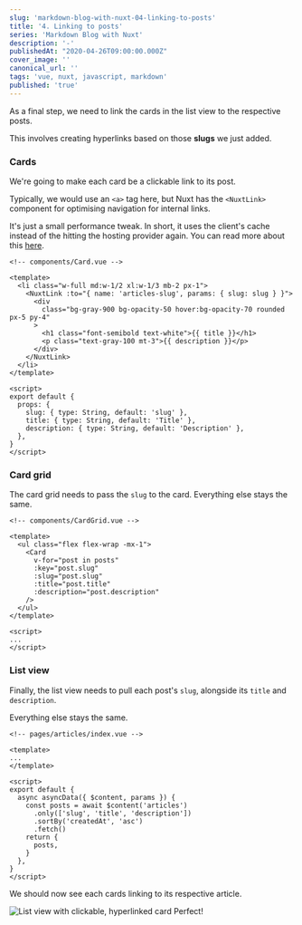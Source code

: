 ```yaml
---
slug: 'markdown-blog-with-nuxt-04-linking-to-posts'
title: '4. Linking to posts'
series: 'Markdown Blog with Nuxt'
description: '-'
publishedAt: "2020-04-26T09:00:00.000Z"
cover_image: ''
canonical_url: ''
tags: 'vue, nuxt, javascript, markdown'
published: 'true'
---
```


As a final step, we need to link the cards in the list view to the respective posts.

This involves creating hyperlinks based on those **slugs** we just added.

### Cards

We're going to make each card be a clickable link to its post.

Typically, we would use an `<a>` tag here, but Nuxt has the `<NuxtLink>` component for optimising navigation for internal links.

It's just a small performance tweak. In short, it uses the client's cache instead of the hitting the hosting provider again. You can read more about this [here](https://nuxtjs.org/docs/2.x/concepts/static-site-generation/#step-3-browser-to-browser).

```vue
<!-- components/Card.vue -->

<template>
  <li class="w-full md:w-1/2 xl:w-1/3 mb-2 px-1">
    <NuxtLink :to="{ name: 'articles-slug', params: { slug: slug } }">
      <div
        class="bg-gray-900 bg-opacity-50 hover:bg-opacity-70 rounded px-5 py-4"
      >
        <h1 class="font-semibold text-white">{{ title }}</h1>
        <p class="text-gray-100 mt-3">{{ description }}</p>
      </div>
    </NuxtLink>
  </li>
</template>

<script>
export default {
  props: {
    slug: { type: String, default: 'slug' },
    title: { type: String, default: 'Title' },
    description: { type: String, default: 'Description' },
  },
}
</script>
```

### Card grid

The card grid needs to pass the `slug` to the card. Everything else stays the same.

```vue
<!-- components/CardGrid.vue -->

<template>
  <ul class="flex flex-wrap -mx-1">
    <Card
      v-for="post in posts"
      :key="post.slug"
      :slug="post.slug"
      :title="post.title"
      :description="post.description"
    />
  </ul>
</template>

<script>
...
</script>
```

### List view

Finally, the list view needs to pull each post's `slug`, alongside its `title` and `description`.

Everything else stays the same.

```vue
<!-- pages/articles/index.vue -->

<template>
...
</template>

<script>
export default {
  async asyncData({ $content, params }) {
    const posts = await $content('articles')
      .only(['slug', 'title', 'description'])
      .sortBy('createdAt', 'asc')
      .fetch()
    return {
      posts,
    }
  },
}
</script>
```

We should now see each cards linking to its respective article.

![List view with clickable, hyperlinked card](https://dev-to-uploads.s3.amazonaws.com/uploads/articles/7biwk2qh21nj0j2g5cdk.png)
Perfect!
